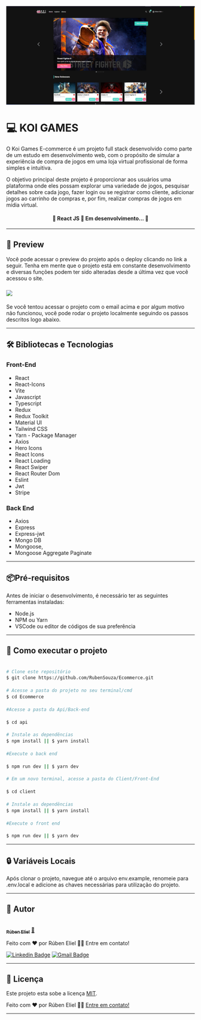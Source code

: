 <img src = "./client/src/assets/ecommerceCapa.png" width="1080px">

# 💻 KOI GAMES

<p>     O Koi Games E-commerce é um projeto full stack desenvolvido como parte de um estudo em desenvolvimento web, com o propósito de simular a experiência de compra de jogos em uma loja virtual profissional de forma simples e intuitiva.

O objetivo principal deste projeto é proporcionar aos usuários uma plataforma onde eles possam explorar uma variedade de jogos, pesquisar detalhes sobre cada jogo, fazer login ou se registrar como cliente, adicionar jogos ao carrinho de compras e, por fim, realizar compras de jogos em mídia virtual.

</p>

<h4 align="center">
	🚧  React JS  🚀 Em desenvolvimento...  🚧
</h4>

---

## 🎨 Preview

Você pode acessar o preview do projeto após o deploy clicando no link a seguir. Tenha em mente que o projeto está em constante desenvolvimento e diversas funções podem ter sido alteradas desde a última vez que você acessou o site.

### [<img src="https://img.shields.io/static/v1?label=acessar preview&message=Vercel&color=7159c1&style=for-the-badge&logo=ghost"/>](https://ecommerce-rubensouza.vercel.app)

<p>
Se você tentou acessar o projeto com o email acima e por algum motivo não funcionou, você pode rodar o projeto localmente seguindo os passos descritos logo abaixo.
</p>

---

## 🛠 Bibliotecas e Tecnologias

### Front-End

- React
- React-Icons
- Vite
- Javascript
- Typescript
- Redux
- Redux Toolkit
- Material UI
- Tailwind CSS
- Yarn - Package Manager
- Axios
- Hero Icons
- React Icons
- React Loading
- React Swiper
- React Router Dom
- Eslint
- Jwt
- Stripe

### Back End

- Axios
- Express
- Express-jwt
- Mongo DB
- Mongoose,
- Mongoose Aggregate Paginate

---

## 📦Pré-requisitos

Antes de iniciar o desenvolvimento, é necessário ter as seguintes ferramentas instaladas:

- Node.js
- NPM ou Yarn
- VSCode ou editor de códigos de sua preferência

---

## 🚀 Como executar o projeto

```bash

# Clone este repositório
$ git clone https://github.com/RubenSouza/Ecommerce.git

# Acesse a pasta do projeto no seu terminal/cmd
$ cd Ecommerce

#Acesse a pasta da Api/Back-end

$ cd api

# Instale as dependências
$ npm install || $ yarn install

#Execute o back end

$ npm run dev || $ yarn dev

# Em um novo terminal, acesse a pasta do Client/Front-End

$ cd client

# Instale as dependências
$ npm install || $ yarn install

#Execute o front end

$ npm run dev || $ yarn dev

```

---

## 🔒 Variáveis Locais

Após clonar o projeto, navegue até o arquivo env.example, renomeie para .env.local e adicione as chaves necessárias para utilização do projeto.

---

## 🦸 Autor

<a href="https://my-portfolio-rubensouza.vercel.app">
 <img style="border-radius: 50%;" src="https://avatars.githubusercontent.com/u/94180428?s=400&u=d983df45caa667f9edb048133d3e5b1b5415f78d&v=4" width="100px;" alt=""/>
 <br />
 <sub><b>Rúben Eliel</b></sub></a> <a href="https://my-portfolio-rubensouza.vercel.app">🚀</a>

Feito com ❤️ por Rúben Eliel 👋🏽 Entre em contato!

[![Linkedin Badge](https://img.shields.io/badge/-Rúben-blue?style=flat-square&logo=Linkedin&logoColor=white&link=https://www.linkedin.com/in/rúben-eliel-oliveira-souza-272b68159/)](https://www.linkedin.com/in/rúben-eliel-oliveira-souza-272b68159/)
[![Gmail Badge](https://img.shields.io/badge/-rubem.eliel2012@gmail.com-c14438?style=flat-square&logo=Gmail&logoColor=white&link=mailto:rubem.eliel2012@gmail.com)](mailto:rubem.eliel2012@gmail.com)

---

## 📝 Licença

Este projeto esta sobe a licença [MIT](./LICENSE).

Feito com ❤️ por Rúben Eliel 👋🏽 [Entre em contato!](https://www.linkedin.com/in/rúben-eliel-oliveira-souza-272b68159/)

---
